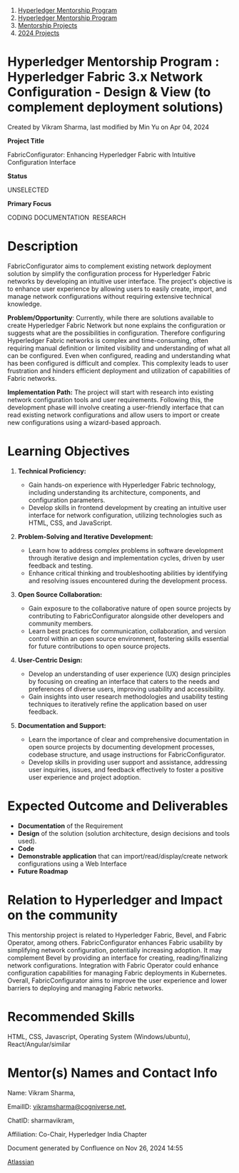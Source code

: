 1. [Hyperledger Mentorship Program](index.html)
2. [Hyperledger Mentorship Program](Hyperledger-Mentorship-Program_21954571.html)
3. [Mentorship Projects](Mentorship-Projects_21954604.html)
4. [2024 Projects](2024-Projects_21954934.html)

# Hyperledger Mentorship Program : Hyperledger Fabric 3.x Network Configuration - Design &amp; View (to complement deployment solutions)

Created by Vikram Sharma, last modified by Min Yu on Apr 04, 2024

**Project Title**

FabricConfigurator: Enhancing Hyperledger Fabric with Intuitive Configuration Interface

**Status**

UNSELECTED

**Primary Focus**

CODING DOCUMENTATION  RESEARCH

# Description

FabricConfigurator aims to complement existing network deployment solution by simplify the configuration process for Hyperledger Fabric networks by developing an intuitive user interface. The project's objective is to enhance user experience by allowing users to easily create, import, and manage network configurations without requiring extensive technical knowledge.

**Problem/Opportunity**: Currently, while there are solutions available to create Hyperledger Fabric Network but none explains the configuration or suggests what are the possibilities in configuration. Therefore configuring Hyperledger Fabric networks is complex and time-consuming, often requiring manual definition or limited visibility and understanding of what all can be configured. Even when configured, reading and understanding what has been configured is difficult and complex. This complexity leads to user frustration and hinders efficient deployment and utilization of capabilities of Fabric networks.

**Implementation Path:** The project will start with research into existing network configuration tools and user requirements. Following this, the development phase will involve creating a user-friendly interface that can read existing network configurations and allow users to import or create new configurations using a wizard-based approach.

# Learning Objectives

1. **Technical Proficiency:**
   
   - Gain hands-on experience with Hyperledger Fabric technology, including understanding its architecture, components, and configuration parameters.
   - Develop skills in frontend development by creating an intuitive user interface for network configuration, utilizing technologies such as HTML, CSS, and JavaScript.
2. **Problem-Solving and Iterative Development:**
   
   - Learn how to address complex problems in software development through iterative design and implementation cycles, driven by user feedback and testing.
   - Enhance critical thinking and troubleshooting abilities by identifying and resolving issues encountered during the development process.
3. **Open Source Collaboration:**
   
   - Gain exposure to the collaborative nature of open source projects by contributing to FabricConfigurator alongside other developers and community members.
   - Learn best practices for communication, collaboration, and version control within an open source environment, fostering skills essential for future contributions to open source projects.
4. **User-Centric Design:**
   
   - Develop an understanding of user experience (UX) design principles by focusing on creating an interface that caters to the needs and preferences of diverse users, improving usability and accessibility.
   - Gain insights into user research methodologies and usability testing techniques to iteratively refine the application based on user feedback.
5. **Documentation and Support:**
   
   - Learn the importance of clear and comprehensive documentation in open source projects by documenting development processes, codebase structure, and usage instructions for FabricConfigurator.
   - Develop skills in providing user support and assistance, addressing user inquiries, issues, and feedback effectively to foster a positive user experience and project adoption.

# Expected Outcome and Deliverables

- **Documentation** of the Requirement
- **Design** of the solution (solution architecture, design decisions and tools used).
- **Code**
- **Demonstrable application** that can import/read/display/create network configurations using a Web Interface
- **Future Roadmap**

# Relation to Hyperledger and Impact on the community

This mentorship project is related to Hyperledger Fabric, Bevel, and Fabric Operator, among others. FabricConfigurator enhances Fabric usability by simplifying network configuration, potentially increasing adoption. It may complement Bevel by providing an interface for creating, reading/finalizing network configurations. Integration with Fabric Operator could enhance configuration capabilities for managing Fabric deployments in Kubernetes. Overall, FabricConfigurator aims to improve the user experience and lower barriers to deploying and managing Fabric networks.

# Recommended Skills

HTML, CSS, Javascript, Operating System (Windows/ubuntu), React/Angular/similar

# Mentor(s) Names and Contact Info

Name: Vikram Sharma,

EmailID: [vikramsharma@cogniverse.net](mailto:vikramsharma@cogniverse.net),

ChatID: sharmavikram,

Affiliation: Co-Chair, Hyperledger India Chapter

Document generated by Confluence on Nov 26, 2024 14:55

[Atlassian](http://www.atlassian.com/)
